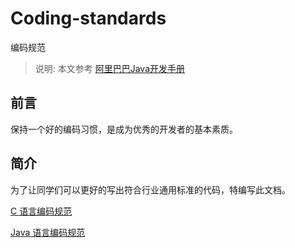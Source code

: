 # Coding-standards
编码规范
> 说明: 本文参考 [阿里巴巴Java开发手册](https://github.com/alibaba/p3c)
## 前言
保持一个好的编码习惯，是成为优秀的开发者的基本素质。
## 简介
为了让同学们可以更好的写出符合行业通用标准的代码，特编写此文档。

[C 语言编码规范](c)

[Java 语言编码规范](java)